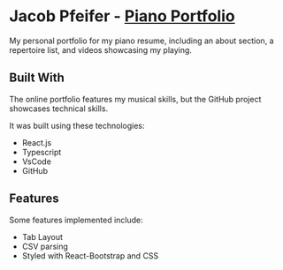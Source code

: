 # Jacob Pfeifer - [Piano Portfolio](https://jakepf00.github.io/pianoportfolio/)

<!-- Add a quote here? With screenshots? (> Amateurs practice until they get it right...) -->
My personal portfolio for my piano resume, including an about section, a repertoire list, and videos showcasing my playing.

## Built With

The online portfolio features my musical skills, but the GitHub project showcases technical skills.

It was built using these technologies:
- React.js
- Typescript
- VsCode
- GitHub

## Features

Some features implemented include:
- Tab Layout
- CSV parsing<!-- Link papaparse here? -->
- Styled with React-Bootstrap and CSS
<!-- Bootstrapped with [Create React App](https://github.com/facebook/create-react-app)? -->